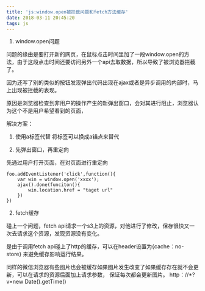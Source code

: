 ```yaml
---
title: 'js:window.open被拦截问题和fetch方法缓存'
date: 2018-03-11 20:45:20
tags: js
---
```

1. window.open问题

问题的缘由是要打开新的网页，在鼠标点击时间里加了一段window.open的方法，由于这段点击时间还要访问另外一个api去取数据，所以导致了被浏览器拦截了。

因为还写了别的类似的按钮发现弹出代码出现在ajax或者是异步调用的内部时，马上出现被拦截的表现。

原因是浏览器检查到非用户的操作产生的新弹出窗口，会对其进行阻止，浏览器认为这个不是用户希望看到的页面，

解决方案：

1. 使用a标签代替
 将标签可以换成a锚点来替代

2. 先弹出窗口，再重定向

先通过用户打开页面，在对页面进行重定向
```
foo.addEventListener('click',function(){
    var win = window.open('xxxx');
    ajax().done(funciton(){
        win.location.href = "taget url"
    })
})
```
<!--more-->

2. fetch缓存

碰上一个问题，fetch api请求一个s3上的资源，对他进行了修改，保存很快又一次去请求这个资源，发现资源没有变化。

是由于调用fetch api碰上了http的缓存，可以在header设置为{cache：no-store} 来避免缓存影响运行结果。

同样的微信浏览器有些图片也会被缓存如果图片发生改变了如果缓存存在就不会更新，可以在请求的资源后面加上请求参数， 保证每次都会更新图片。
http：//*?v=new Date().getTime()
